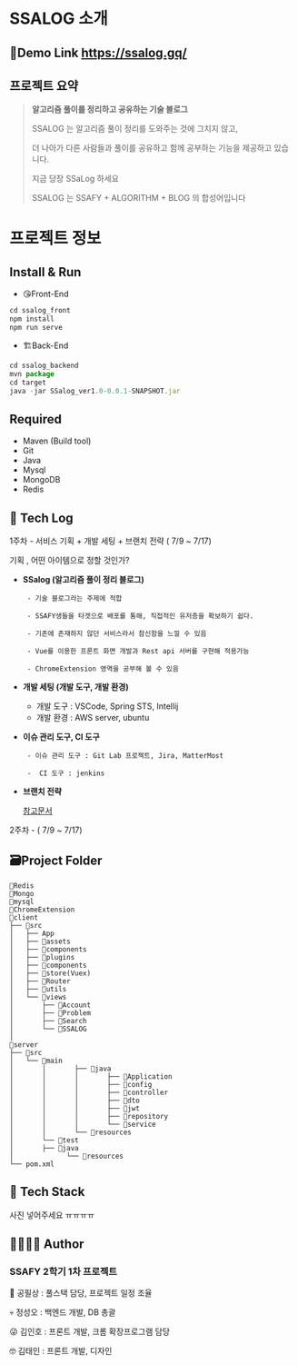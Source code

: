 # SSALOG 소개

## 🚀Demo Link https://ssalog.gq/

## 프로젝트 요약

> **알고리즘 풀이를 정리하고 공유하는 기술 블로그**
>
> SSALOG 는 알고리즘 풀이 정리를 도와주는 것에 그치지 않고, 
>
> 더 나아가 다른 사람들과 풀이를 공유하고 함께 공부하는 기능을 제공하고 있습니다. 
>
> 지금 당장 SSaLog 하세요
>
> SSALOG 는 SSAFY + ALGORITHM + BLOG 의 합성어입니다

# 프로젝트 정보

## Install & Run

- 😘Front-End

```jsx
cd ssalog_front
npm install
npm run serve
```

- 🏗Back-End

```jsx
cd ssalog_backend
mvn package
cd target
java -jar SSalog_ver1.0-0.0.1-SNAPSHOT.jar
```

## Required

- Maven (Build tool)
- Git
- Java
- Mysql
- MongoDB
- Redis

## 📒 Tech Log

1주차 - 서비스 기획 + 개발 세팅 + 브랜치 전략 ( 7/9 ~ 7/17)

기획 ,  어떤 아이템으로 정할 것인가?

- **SSalog (알고리즘 풀이 정리 블로그)**

  ```
   - 기술 블로그라는 주제에 적합
  
   - SSAFY생들을 타겟으로 배포를 통해, 직접적인 유저층을 확보하기 쉽다.
  
   - 기존에 존재하지 않던 서비스라서 참신함을 느낄 수 있음
  
   - Vue를 이용한 프론트 화면 개발과 Rest api 서버를 구현해 적용가능
  
   - ChromeExtension 영역을 공부해 볼 수 있음
  ```

- **개발 세팅 (개발 도구, 개발 환경)**

  - 개발 도구 : VSCode, Spring STS, Intellij
  - 개발 환경 : AWS server, ubuntu

- **이슈 관리 도구, CI 도구**

  ```
   - 이슈 관리 도구 : Git Lab 프로젝트, Jira, MatterMost
  
   -  CI 도구 : jenkins
  ```

- **브랜치 전략**

  [참고문서](https://woowabros.github.io/experience/2017/10/30/baemin-mobile-git-branch-strategy.html)

2주차 -  ( 7/9 ~ 7/17)

## 🗃Project Folder

```
📁Redis
📁Mongo
📁mysql
📁ChromeExtension
📁client
├── 📁src
│   ├── App
│   ├── 📁assets
│   ├── 📁components
│   ├── 📁plugins
│   ├── 📁components
│   ├── 📁store(Vuex)
│   ├── 📁Router
│   ├── 📁utils
│   └── 📁views
│       ├── 📁Account
│       ├── 📁Problem
│       ├── 📁Search
│       └── 📁SSALOG
│ 
📁server
├── 📁src
│   └── 📁main
│		│		├── 📁java
│		│		│		├── 📁Application
│		│		│		├── 📁config
│		│		│		├── 📁controller
│		│		│		├── 📁dto
│		│		│		├── 📁jwt
│		│		│		├── 📁repository
│		│		│		└── 📁service
│		│		└── 📁resources
│	    └── 📁test
│       ├── 📁java
│			  └── 📁resources
└── pom.xml
```

## 🔧 Tech Stack

 사진 넣어주세요 ㅠㅠㅠㅠ

## 👨‍👩‍👦‍👦 Author

### SSAFY 2학기 1차 프로젝트

🤠 공필상 : 풀스택 담당, 프로젝트 일정 조율

💀 정성오 : 백엔드 개발, DB 총괄

😜 김인호 : 프론트 개발, 크롬 확장프로그램 담당

🤓 김태인 : 프론트 개발, 디자인